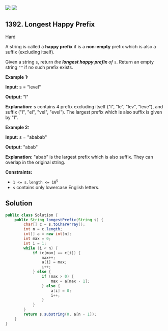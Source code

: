 [![](https://img.shields.io/github/stars/javadev/LeetCode-in-Java?label=Stars&style=flat-square)](https://github.com/javadev/LeetCode-in-Java)
[![](https://img.shields.io/github/forks/javadev/LeetCode-in-Java?label=Fork%20me%20on%20GitHub%20&style=flat-square)](https://github.com/javadev/LeetCode-in-Java/fork)

## 1392\. Longest Happy Prefix

Hard

A string is called a **happy prefix** if is a **non-empty** prefix which is also a suffix (excluding itself).

Given a string `s`, return _the **longest happy prefix** of_ `s`. Return an empty string `""` if no such prefix exists.

**Example 1:**

**Input:** s = "level"

**Output:** "l"

**Explanation:** s contains 4 prefix excluding itself ("l", "le", "lev", "leve"), and suffix ("l", "el", "vel", "evel"). The largest prefix which is also suffix is given by "l".

**Example 2:**

**Input:** s = "ababab"

**Output:** "abab"

**Explanation:** "abab" is the largest prefix which is also suffix. They can overlap in the original string.

**Constraints:**

*   <code>1 <= s.length <= 10<sup>5</sup></code>
*   `s` contains only lowercase English letters.

## Solution

```java
public class Solution {
    public String longestPrefix(String s) {
        char[] c = s.toCharArray();
        int n = c.length;
        int[] a = new int[n];
        int max = 0;
        int i = 1;
        while (i < n) {
            if (c[max] == c[i]) {
                max++;
                a[i] = max;
                i++;
            } else {
                if (max > 0) {
                    max = a[max - 1];
                } else {
                    a[i] = 0;
                    i++;
                }
            }
        }
        return s.substring(0, a[n - 1]);
    }
}
```